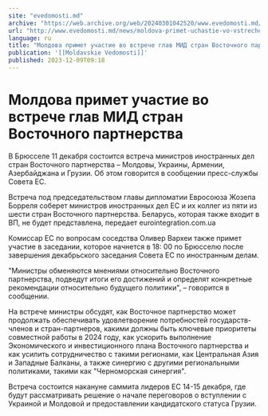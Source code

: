 ```yaml
---
site: "evedomosti.md"
archive: "https://web.archive.org/web/20240301042520/www.evedomosti.md/news/moldova-primet-uchastie-vo-vstreche-glav-mid-stran-vostochno"
url: "http://www.evedomosti.md/news/moldova-primet-uchastie-vo-vstreche-glav-mid-stran-vostochno"
language: ru
title: "Молдова примет участие во встрече глав МИД стран Восточного партнерства"
publication: '[[Moldavskie Vedomosti]]'
published: 2023-12-09T09:18
---
```


# Молдова примет участие во встрече глав МИД стран Восточного партнерства

В Брюсселе 11 декабря состоится встреча министров иностранных дел стран Восточного партнерства – Молдовы, Украины, Армении, Азербайджана и Грузии. Об этом говорится в сообщении пресс-службы Совета ЕС.

Встреча под председательством главы дипломатии Евросоюза Жозепа Борреля соберет министров иностранных дел ЕС и их коллег из пяти из шести стран Восточного партнерства. Беларусь, которая также входит в ВП, не будет представлена, передает eurointegration.com.ua

Комиссар ЕС по вопросам соседства Оливер Вархеи также примет участие в заседании, которое начнется в 18: 00 по Брюсселю после завершения декабрьского заседания Совета ЕС по иностранным делам.

"Министры обменяются мнениями относительно Восточного партнерства, подведут итоги его достижений и определят конкретные рекомендации относительно будущего политики", – говорится в сообщении.

На встрече министры обсудят, как Восточное партнерство может продолжать обеспечивать удовлетворение потребностей государств-членов и стран-партнеров, какими должны быть ключевые приоритеты совместной работы в 2024 году, как ускорить выполнение Экономического и инвестиционного плана Восточного партнерства и как усилить сотрудничество с такими регионами, как Центральная Азия и Западные Балканы, а также синергию с другими региональными политиками, такими как "Черноморская синергия".

Встреча состоится накануне саммита лидеров ЕС 14-15 декабря, где будут рассматривать решение о начале переговоров о вступлении с Украиной и Молдовой и предоставлении кандидатского статуса Грузии.